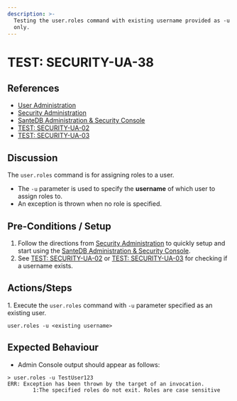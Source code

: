 ```yaml
---
description: >-
  Testing the user.roles command with existing username provided as -u parameter
  only.
---
```


# TEST: SECURITY-UA-38

## References

* [User Administration](../../../../../../operations/system-administration/host-administration/santedb-icdr-admin-console/user-administration.md)
* [Security Administration](../../../../../../operations/system-administration/security-administration/#demo-environment)&#x20;
* [SanteDB Administration & Security Console](../../../../../../operations/system-administration/host-administration/santedb-icdr-admin-console/)
* [TEST: SECURITY-UA-02](test-security-ua-02.md)
* [TEST: SECURITY-UA-03](test-security-ua-03.md)

## Discussion

The `user.roles` command is for assigning roles to a user.&#x20;

* The `-u` parameter is used to specify the **username** of which user to assign roles to.&#x20;
* An exception is thrown when no role is specified.

## Pre-Conditions / Setup

1. Follow the directions from [Security Administration](../../../../../../operations/system-administration/security-administration/#demo-environment) to quickly setup and start using the [SanteDB Administration & Security Console](../../../../../../operations/system-administration/host-administration/santedb-icdr-admin-console/).
2. See [TEST: SECURITY-UA-02](test-security-ua-02.md) or [TEST: SECURITY-UA-03](test-security-ua-03.md) for checking if a username exists.

## Actions/Steps

1\. Execute the `user.roles` command with `-u` parameter specified as an existing user.

```
user.roles -u <existing username>
```

## Expected Behaviour

* Admin Console output should appear as follows:

```
> user.roles -u TestUser123
ERR: Exception has been thrown by the target of an invocation.
        1:The specified roles do not exit. Roles are case sensitive
```
